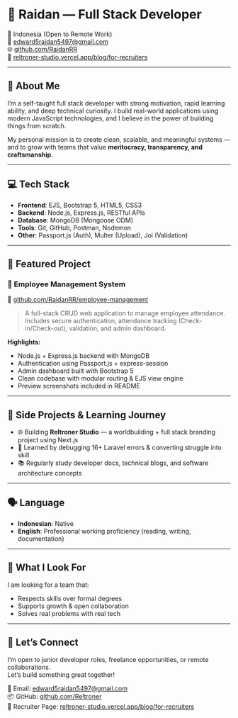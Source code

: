 # 💼 Raidan — Full Stack Developer

📍 Indonesia (Open to Remote Work)  
📧 edward5raidan5497@gmail.com  
🌐 [github.com/RaidanRR](https://github.com/RaidanRR)  
🔗 [reltroner-studio.vercel.app/blog/for-recruiters](https://reltroner-studio.vercel.app/blog/for-recruiters)

---

## 🧠 About Me

I’m a self-taught full stack developer with strong motivation, rapid learning ability, and deep technical curiosity. I build real-world applications using modern JavaScript technologies, and I believe in the power of building things from scratch.

My personal mission is to create clean, scalable, and meaningful systems — and to grow with teams that value **meritocracy, transparency, and craftsmanship**.

---

## 💻 Tech Stack

- **Frontend**: EJS, Bootstrap 5, HTML5, CSS3
- **Backend**: Node.js, Express.js, RESTful APIs
- **Database**: MongoDB (Mongoose ODM)
- **Tools**: Git, GitHub, Postman, Nodemon
- **Other**: Passport.js (Auth), Multer (Upload), Joi (Validation)

---

## 🚀 Featured Project

### 🔷 Employee Management System  
📌 [github.com/RaidanRR/employee-management](https://github.com/RaidanRR/employee-management)

> A full-stack CRUD web application to manage employee attendance. Includes secure authentication, attendance tracking (Check-in/Check-out), validation, and admin dashboard.

**Highlights:**
- Node.js + Express.js backend with MongoDB
- Authentication using Passport.js + express-session
- Admin dashboard built with Bootstrap 5
- Clean codebase with modular routing & EJS view engine
- Preview screenshots included in README

---

## 🧩 Side Projects & Learning Journey

- 🌐 Building **Reltroner Studio** — a worldbuilding + full stack branding project using Next.js
- 🧠 Learned by debugging 16+ Laravel errors & converting struggle into skill
- 📚 Regularly study developer docs, technical blogs, and software architecture concepts

---

## 🗣️ Language

- **Indonesian**: Native  
- **English**: Professional working proficiency (reading, writing, documentation)

---

## 🧭 What I Look For

I am looking for a team that:
- Respects skills over formal degrees
- Supports growth & open collaboration
- Solves real problems with real tech

---

## 🔗 Let’s Connect

I’m open to junior developer roles, freelance opportunities, or remote collaborations.  
Let’s build something great together!

📧 Email: edward5raidan5497@gmail.com  
📦 GitHub: [github.com/Reltroner](https://github.com/Reltroner)  
🧭 Recruiter Page: [reltroner-studio.vercel.app/blog/for-recruiters](https://reltroner-studio.vercel.app/blog/for-recruiters)
